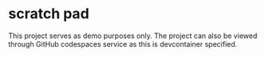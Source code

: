 # scratch pad

This project serves as demo purposes only.
The project can also be viewed through GitHub codespaces service as this is devcontainer specified.